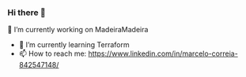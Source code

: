 ### Hi there 👋

  🔭 I’m currently working on MadeiraMadeira
- 🌱 I’m currently learning Terraform
- 📫 How to reach me: https://www.linkedin.com/in/marcelo-correia-842547148/


